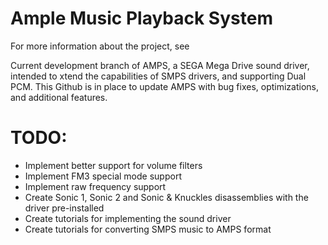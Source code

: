 # Ample Music Playback System

For more information about the project, see <topic>
  
Current development branch of AMPS, a SEGA Mega Drive sound driver, intended to xtend the capabilities of SMPS drivers, and supporting Dual PCM. This Github is in place to update AMPS with bug fixes, optimizations, and additional features.

# TODO:
* Implement better support for volume filters
* Implement FM3 special mode support
* Implement raw frequency support
* Create Sonic 1, Sonic 2 and Sonic & Knuckles disassemblies with the driver pre-installed
* Create tutorials for implementing the sound driver
* Create tutorials for converting SMPS music to AMPS format
